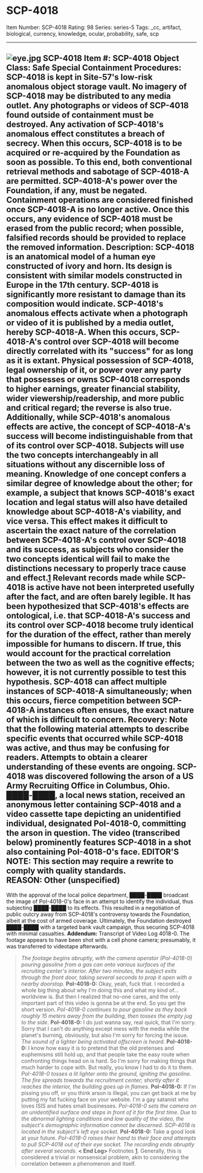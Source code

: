 # SCP-4018
Item Number: SCP-4018
Rating: 98
Series: series-5
Tags: _cc, artifact, biological, currency, knowledge, ocular, probability, safe, scp

---

![eye.jpg](https://scp-wiki.wdfiles.com/local--files/scp-4018/eye.jpg)
SCP-4018
**Item #:** SCP-4018
**Object Class:** Safe
**Special Containment Procedures:** SCP-4018 is kept in Site-57's low-risk anomalous object storage vault. No imagery of SCP-4018 may be distributed to any media outlet. Any photographs or videos of SCP-4018 found outside of containment must be destroyed.
Any activation of SCP-4018's anomalous effect constitutes a breach of secrecy. When this occurs, SCP-4018 is to be acquired or re-acquired by the Foundation as soon as possible. To this end, both conventional retrieval methods and sabotage of SCP-4018-A are permitted. SCP-4018-A's power over the Foundation, if any, must be negated.
Containment operations are considered finished once SCP-4018-A is no longer active. Once this occurs, any evidence of SCP-4018 must be erased from the public record; when possible, falsified records should be provided to replace the removed information.
**Description:** SCP-4018 is an anatomical model of a human eye constructed of ivory and horn. Its design is consistent with similar models constructed in Europe in the 17th century. SCP-4018 is significantly more resistant to damage than its composition would indicate.
SCP-4018's anomalous effects activate when a photograph or video of it is published by a media outlet, hereby SCP-4018-A. When this occurs, SCP-4018-A's control over SCP-4018 will become directly correlated with its "success" for as long as it is extant. Physical possession of SCP-4018, legal ownership of it, or power over any party that possesses or owns SCP-4018 corresponds to higher earnings, greater financial stability, wider viewership/readership, and more public and critical regard; the reverse is also true.
Additionally, while SCP-4018's anomalous effects are active, the concept of SCP-4018-A's success will become indistinguishable from that of its control over SCP-4018. Subjects will use the two concepts interchangeably in all situations without any discernible loss of meaning. Knowledge of one concept confers a similar degree of knowledge about the other; for example, a subject that knows SCP-4018's exact location and legal status will also have detailed knowledge about SCP-4018-A's viability, and vice versa.
This effect makes it difficult to ascertain the exact nature of the correlation between SCP-4018-A's control over SCP-4018 and its success, as subjects who consider the two concepts identical will fail to make the distinctions necessary to properly trace cause and effect.[1](javascript:;) Relevant records made while SCP-4018 is active have not been interpreted usefully after the fact, and are often barely legible.
It has been hypothesized that SCP-4018's effects are ontological, i.e. that SCP-4018-A's success and its control over SCP-4018 become truly identical for the duration of the effect, rather than merely impossible for humans to discern. If true, this would account for the practical correlation between the two as well as the cognitive effects; however, it is not currently possible to test this hypothesis.
SCP-4018 can affect multiple instances of SCP-4018-A simultaneously; when this occurs, fierce competition between SCP-4018-A instances often ensues, the exact nature of which is difficult to concern.
**Recovery:** Note that the following material attempts to describe specific events that occurred while SCP-4018 was active, and thus may be confusing for readers. Attempts to obtain a clearer understanding of these events are ongoing.
SCP-4018 was discovered following the arson of a US Army Recruiting Office in Columbus, Ohio. ████-████, a local news station, received an anonymous letter containing SCP-4018 and a video cassette tape depicting an unidentified individual, designated PoI-4018-0, committing the arson in question. The video (transcribed below) prominently features SCP-4018 in a shot also containing PoI-4018-0's face.
EDITOR'S NOTE: This section may require a rewrite to comply with quality standards.  
REASON: Other (unspecified)  
---  
With the approval of the local police department, ████-████ broadcast the image of PoI-4018-0's face in an attempt to identify the individual, thus subjecting ████-████ to its effects. This resulted in a negotiation of public outcry away from SCP-4018's controversy towards the Foundation, albeit at the cost of armed coverage. Ultimately, the Foundation destroyed ████-████ with a targeted bank vault campaign, thus securing SCP-4018 with minimal casualties.
**Addendum:** Transcript of Video Log 4018-0. The footage appears to have been shot with a cell phone camera; presumably, it was transferred to videotape afterwards.
> _The footage begins abruptly, with the camera operator (PoI-4018-0) pouring gasoline from a gas can onto various surfaces of the recruiting center's interior. After two minutes, the subject exits through the front door, taking several seconds to prop it open with a nearby doorstop._
> **PoI-4018-0:** Okay, yeah, fuck that. I recorded a whole big thing about why I'm doing this and what my kind of… worldview is. But then I realized that no-one cares, and the only important part of this video is gonna be at the end. So you get the short version.
> _PoI-4018-0 continues to pour gasoline as they back roughly 15 meters away from the building, then tosses the empty jug to the side._
> **PoI-4018-0:** I do just wanna say, real quick, that I'm sorry. Sorry that I can't do anything except mess with the media while the planet's burning, obviously, but also I'm sorry for forcing the issue.
> _The sound of a lighter being activated offscreen is heard._
> **PoI-4018-0:** I know how easy it is to pretend that the old pretenses and euphemisms still hold up, and that people take the easy route when confronting things head on is hard. So I'm sorry for making things that much harder to cope with. But really, you know I had to do it to them.
> _PoI-4018-0 tosses a lit lighter onto the ground, igniting the gasoline. The fire spreads towards the recruitment center; shortly after it reaches the interior, the building goes up in flames._
> **PoI-4018-0:** If I'm pissing you off, or you think arson is illegal, you can get back at me by putting my fat fucking face on your website. I'm a gay satanist who loves ISIS and hates small businesses.
> _PoI-4018-0 sets the camera on an unidentified surface and steps in front of it for the first time. Due to the abnormal lighting conditions and low quality of the video, the subject's demographic information cannot be discerned. SCP-4018 is located in the subject's left eye socket._
> **PoI-4018-0:** Take a good look at your future.
> _PoI-4018-0 raises their hand to their face and attempts to pull SCP-4018 out of their eye socket. The recording ends abruptly after several seconds._
> **< End Log>**
Footnotes
[1](javascript:;). Generally, this is considered a trivial or nonsensical problem, akin to considering the correlation between a phenomenon and itself.